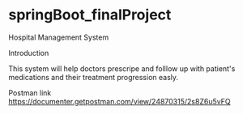 # springBoot_finalProject


Hospital Management System

Introduction

This system will help doctors prescripe and folllow up with patient's medications and their treatment progression easly. 

Postman link
https://documenter.getpostman.com/view/24870315/2s8Z6u5vFQ
